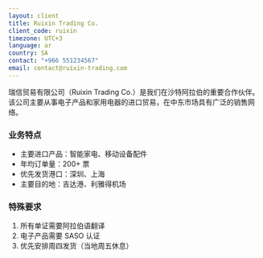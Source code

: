 ```yaml
---
layout: client
title: Ruixin Trading Co.
client_code: ruixin
timezone: UTC+3
language: ar
country: SA
contact: "+966 551234567"
email: contact@ruixin-trading.com
---
```


瑞信贸易有限公司（Ruixin Trading Co.）是我们在沙特阿拉伯的重要合作伙伴。该公司主要从事电子产品和家用电器的进口贸易，在中东市场具有广泛的销售网络。

### 业务特点
- 主要进口产品：智能家电、移动设备配件
- 年均订单量：200+ 票
- 优先发货港口：深圳、上海
- 主要目的地：吉达港、利雅得机场

### 特殊要求
1. 所有单证需要阿拉伯语翻译
2. 电子产品需要 SASO 认证
3. 优先安排周四发货（当地周五休息） 